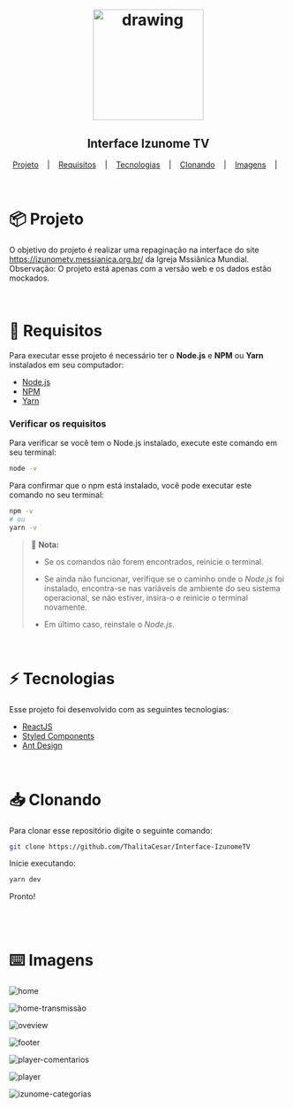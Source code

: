 

<h1 align="center">

<img src="https://user-images.githubusercontent.com/83131771/220485326-fb97453e-fa26-4c90-a34d-94c19389ef3c.png" alt="drawing" style="width:200px"/>

</h1>

<h2 align="center">Interface Izunome TV</h2>


<p align="center">
  <a href="#project">Projeto</a>
  &nbsp;&nbsp;&nbsp;|&nbsp;&nbsp;&nbsp;
  <a href="#requisites">Requisitos</a>
  &nbsp;&nbsp;&nbsp;|&nbsp;&nbsp;&nbsp;
  <a href="#techs">Tecnologias</a>
  &nbsp;&nbsp;&nbsp;|&nbsp;&nbsp;&nbsp;
  <a href="#clone">Clonando</a>
  &nbsp;&nbsp;&nbsp;|&nbsp;&nbsp;&nbsp;
  <a href="#images">Imagens</a>
  &nbsp;&nbsp;&nbsp;|&nbsp;&nbsp;&nbsp;
</p>

<br>


<h1>
  <a id="project"></a>
  📦 Projeto
</h1>

O objetivo do projeto é realizar uma repaginação na interface do site https://izunometv.messianica.org.br/ da Igreja Mssiânica Mundial.
Observação: O projeto está apenas com a versão web e os dados estão mockados.
<br>



<br>

<h1>
  <a id="requisites"></a>
  📝 Requisitos
</h1>

Para executar esse projeto é necessário ter o **Node.js** e **NPM** ou **Yarn** instalados em seu computador:

- [Node.js](https://nodejs.org/en/)
- [NPM](https://npmjs.com/get-npm)
- [Yarn](https://yarnpkg.com/getting-started)

### Verificar os requisitos

Para verificar se você tem o Node.js instalado, execute este comando em seu terminal:

```bash
node -v
```

Para confirmar que o npm está instalado, você pode executar este comando no seu terminal:

```bash
npm -v
# ou
yarn -v
```

> 📌 **Nota:**
>
> - Se os comandos não forem encontrados, reinicie o terminal.
>
> - Se ainda não funcionar, verifique se o caminho onde o _Node.js_ foi instalado, encontra-se nas variáveis de ambiente do seu sistema operacional, se não estiver, insira-o e reinicie o terminal novamente.
>
> - Em último caso, reinstale o _Node.js_.

<br>


<h1>
  <a id="techs"></a>
  ⚡ Tecnologias
</h1>

Esse projeto foi desenvolvido com as seguintes tecnologias:

- [ReactJS](https://reactjs.org)
- [Styled Components](https://styled-components.com)
- [Ant Design](https://ant.design/components/modal)

<br>


<h1>
  <a id="clone"></a>
  📥 Clonando
</h1>


Para clonar esse repositório digite o seguinte comando:

```bash
git clone https://github.com/ThalitaCesar/Interface-IzunomeTV
```

Inicie executando:

```bash
yarn dev
```

Pronto!

<br>


<br>

<h1>
  <a id="images"></a>
  ⌨️ Imagens
</h1>


![home](https://user-images.githubusercontent.com/83131771/220484580-5525d1ee-eee1-45fa-b4cf-3476f11c4625.png)

![home-transmissão](https://user-images.githubusercontent.com/83131771/220484583-feed38cb-4bf2-4ed1-8db4-6c9c3b0d49db.png)

![oveview](https://user-images.githubusercontent.com/83131771/220484585-6f090bab-2276-4d4d-9fc6-663cfa821a2d.png)

![footer](https://user-images.githubusercontent.com/83131771/220484586-f3311bc5-e6df-4dcc-ae0a-d2909191c56a.png)

![player-comentarios](https://user-images.githubusercontent.com/83131771/220484588-2f26eabb-55d5-4318-b245-851f681a3e92.png)

![player](https://user-images.githubusercontent.com/83131771/220484591-e665d52b-06db-4400-bb67-c681e1d1b3ce.png)

![izunome-categorias](https://user-images.githubusercontent.com/83131771/220484594-aa92bcae-3f74-44be-80ef-b4db57430143.png)
